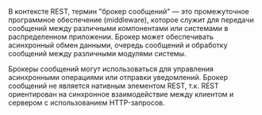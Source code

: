 В контексте REST, термин "брокер сообщений" — это промежуточное программное обеспечение (middleware), которое служит для передачи сообщений между различными компонентами или системами в распределенном приложении. Брокер может обеспечивать асинхронный обмен данными, очередь сообщений и обработку сообщений между различными модулями системы.

Брокеры сообщений могут использоваться для управления асинхронными операциями или отправки уведомлений. Брокер сообщений не является нативным элементом REST, т.к. REST ориентирован на синхронное взаимодействие между клиентом и сервером с использованием HTTP-запросов.